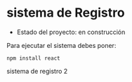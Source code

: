 <h1>sistema de Registro</h1>

- Estado del proyecto: en construcción

Para ejecutar el sistema debes poner:

```npm install react```

sistema de registro 2
